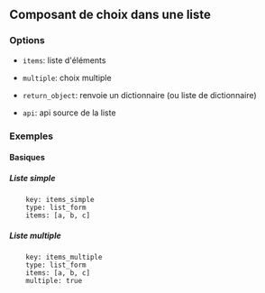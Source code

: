 ## Composant de choix dans une liste

### Options

- `items`: liste d'éléments
- `multiple`: choix multiple
- `return_object`: renvoie un dictionnaire (ou liste de dictionnaire)

- `api`: api source de la liste

### Exemples

#### Basiques

##### Liste simple
```
    key: items_simple
    type: list_form
    items: [a, b, c]
```

##### Liste multiple
```
    key: items_multiple
    type: list_form
    items: [a, b, c]
    multiple: true
```